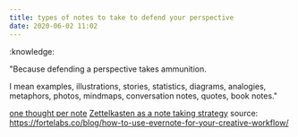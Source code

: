 ```yaml
---
title: types of notes to take to defend your perspective
date: 2020-06-02 11:02
---
```


:knowledge:

"Because defending a perspective takes ammunition.

I mean examples, illustrations, stories, statistics, diagrams, analogies, metaphors, photos, mindmaps, conversation notes, quotes, book notes."

[one thought per note](58)
[Zettelkasten as a note taking strategy](44)
source: https://fortelabs.co/blog/how-to-use-evernote-for-your-creative-workflow/
